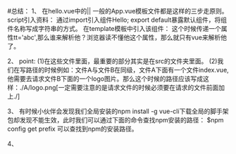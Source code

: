#总结：
1、
在hello.vue中的<style scoped>表示的意思就是指的template中的所有标签的样式才能被空值，如果在里面写了一些比如html{},body{}之类的样式，scope中没有这些标签但是外围存在这些标签，这样是无法生效的。

对于App.vue文件来说，分成三个部分：
<template>
  <div id="app">{{msg}}</div>
</template>
<script>
 import Hello from './components/Hello'   !1
 export default{            !2
    components:{
        Hello
    }
 }   
</script>
<style></style>||<style scoped></style>
一般的App.vue模板文件都是这样的三步走原则。
script引入资料：
通过import引入组件Hello;
export default暴露默认组件，将组件名称写成字符串的方式。
在template模板中引入该组件：<template><hello tt="abc"></template>
这个时候传递一个属性tt='abc',那么谁来解析他？浏览器读不懂他这个属性，那么就只有vue来解析他了。

2、
point:
(1)在这些文件里面，最重要的部分其实是在src的文件夹里面。
(2)我们在写路径的时候例如：文件A与文件B在同级，文件A下面有一个文件index.vue,他需要去请求文件B下面的一个logo图片。那么这个时候的路径应该写成这样：./A/logo.png[一定需要注意的是请求文件的时候必须要在请求的文件前面加上./]

3、
有时候小伙伴会发现我们全局安装的npm install -g vue-cli下载全局的脚手架包却发现不能生效，此时我们可以通过下面的命令查找npm安装的路径：
$npm config get prefix
可以查找到npm的安装路径。

4、




